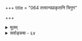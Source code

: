 +++
title = "064 तत्त्वान्यप्राकृतानि त्रिगुण"

+++
<details><summary>मूलम्</summary>

तत्त्वान्यप्राकृतानि त्रिगुण इव परीणामतश्चेद्भवेयुः स्थानादि स्यादनित्यं न यदि न घटते भूततादीति चेन्न ।  
अत्रत्यक्ष्मादितत्त्वक्रमनियतगुणप्रक्रियाद्यैकरूप्यान्नित्येऽपि स्यान्निमित्तानुगतिनियमितस्तत्तदाख्याविशेषः ॥ ६४ ॥
</details>

<details><summary>सर्वाङ्कषा - ६४</summary>

नित्यविभूतेर्नित्यत्वमाशङ्क्य समाधत्ते - तत्त्वानीत्यादि । **अप्राकृतानि** = शुद्धसत्त्वमयानि **तत्त्वानि** = चतुर्विंशतितत्त्वानि त्रिगुण **इव** = त्रिगुणद्रव्ये यथा **परिणामतः** = स्वरूपान्यथाभावतः भवयुश्चेत्, **स्थानादि** = मणिमण्टपादिस्थानानि, भगवद्दिव्यमङ्गलविग्रहादि च **अनित्यम्** = प्राकृतलोक इवोत्पत्तिविनाशवत् स्यात् । न **यदि** = त्रिगुणद्रव्यवत्परिणामानङ्गीकारे **भूततादि** = पृथिव्यादितत्त्वानि गन्धरसरूपस्पर्शशब्दादीनि च तत्त्वानि न घटते इति चेत्-न । कथं नेत्यत्र – अत्रत्येत्यादि । अत्रत्यः यः क्ष्मादीनां तत्त्वानां क्रमः, तेनैव क्रमेण नियता या गुणानाम् प्रक्रिया, एतदादीनाम् **ऐकरूप्यात्** = एतत्प्राकृतलोके पृथिव्यादितत्त्वानां क्रमेण, तदनुगुणगन्धादीनां गुणानां यथा व्यवस्था वर्तते, तथैव तत्रापि भूतानां पृथिव्यादीनाम्, तद्गुणानां च व्यवस्थायास्सत्त्वात्, संज्ञा अपि अत्र यथा, तथैव तत्रापि भवन्ति । आकाशादौ – एकैकगुणवृद्ध्यादयो भगवल्लीलायै तत्रापि एकरूपा एव भवन्ति । एवमेकरूपत्वात्संज्ञा अपि एकरूपा भवन्ति । परन्तु अत्र क्रमश उत्पत्तिः, लयश्च तद्विपरीततया भवति । तत्र तु न तथा, सदैव तथा भवन्ति । अतः संज्ञादीनां परमेकरूपता, न तु स्वरूप एकरूपता ॥ 

या भाषास्मत्परिचिता ह्युपदेशस्तयैव हि । अन्यथा ह्यपरिज्ञानादुपदेशो वृथा भवेत् ॥ 

अतश्चैषां स्वरूपमनित्यम्, उत्पत्तिलयवत्त्वात्, तत्र तु तदभावात् स्वरूपतो नित्याः, तथैव भगवदिच्छासिद्धाः । प्राकृते लोके प्रकृतिरेव सततपरिणामिनी । अप्राकृते तु लोके त्वलौकिकमप्येकरूपं नित्यं वर्तते । अप्राकृते तु प्रासादमण्टपगोपुरदिव्यमङ्गलविग्रहादयस्सावयवा अनित्या इव गृह्यमाणा - स्तथापि नित्या इति विशेषोऽवगन्तव्यः । कथमिदं संभवीति तु न शङ्कनीयम्, तथैव प्रमाणसिद्धत्वात् । तदेतदाह - नित्येऽपीत्यादि । **नित्येऽपि** = स्वरूपतो नित्येऽपि वस्तुनि **निमित्तानुगतिनियमितः** = निमित्ता- 

**लिङ्गानि** = विग्रहा 

495 



210. 

[भगवन्मूर्तेर्नित्यत्वेऽनुपपत्तिपरिहारः ] 

निर्दिष्टं पौष्करादौ स्वयमखिलकृता स्वं वपुर्नित्यसिद्धम् 

नित्याऽलिङ्गेति चैकायननिगमविदो वाक्यभाष्यादि चैवम् । नित्यत्वं वासुदेवाह्वयवपुषि जगौ मोक्षधर्मे मुनीन्द्रो 

नित्येच्छातस्तथा तत् तदिह विहतिमान् सांशजन्मादितर्कः ॥65॥ 

नामागन्तुकानां कारणविशेषानाम् **अनुगत्या** =अनुसरणेन **नियमितः** = व्यवस्थापितः तत्तदाख्याविशेषः तत्तत्संज्ञाविशेषः स्यात् । अतो न विरोधः ॥ 



मुक्ताद्यात्मनां भगवतः आनन्दविशेषार्थं लीलाविशेषप्रसक्तिः 'जक्षन् क्रीडन् रममाणः इति प्रमाणसिद्धत्वात्, तदर्थं तात्कालिका अपि कतिचनपदार्थाः आविर्भवेयुस्तिरोभवेयुश्च । एषामत्र कथने प्रसक्ते, अत्र विद्यमानैः व्यवहारहेतुभिश्शब्दैरेव कथनमनिवार्यम्; अन्यथा तदर्थ एवात्रत्यैर्न ज्ञातुं शक्येत । अतोऽत्रत्यसंज्ञा एव तत्रत्यपदार्थानामपि तथैव भवन्तीति संज्ञैक्यमात्रं प्रासादमण्टपादौ । वस्तुस्वरूपं तु अत्यन्तविलक्षणमेव, तथैव भगवदिच्छासिद्धत्वादिति न विरोध इति भावः ॥ ६४ ॥
</details>
